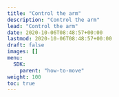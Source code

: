 ```yaml
---
title: "Control the arm"
description: "Control the arm"
lead: "Control the arm"
date: 2020-10-06T08:48:57+00:00
lastmod: 2020-10-06T08:48:57+00:00
draft: false
images: []
menu:
  SDK:
    parent: "how-to-move"
weight: 100
toc: true
---
```

